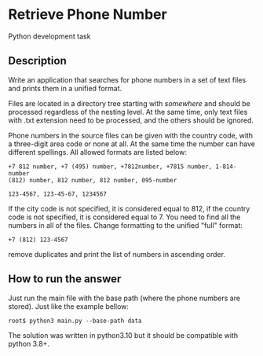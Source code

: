 # Retrieve Phone Number

Python development task

## Description

Write an application that searches for phone numbers in a set of text files and prints them in a unified format.

Files are located in a directory tree starting with _somewhere_ and should be processed regardless of the nesting level. At the same time, only text files with .txt extension need to be processed, and the others should be ignored.

Phone numbers in the source files can be given with the country code, with a three-digit area code or none at all. At the same time the number can have different spellings. All allowed formats are listed below:

```text
+7 812 number, +7 (495) number, +7812number, +7815 number, 1-814-number
(812) number, 812 number, 812 number, 095-number

123-4567, 123-45-67, 1234567
```

If the city code is not specified, it is considered equal to 812, if the country code is not specified, it is considered equal to 7. You need to find all the numbers in all of the files. Change formatting to the unified "full" format:

```text
+7 (812) 123-4567
```

remove duplicates and print the list of numbers in ascending order.

## How to run the answer

Just run the main file with the base path (where the phone numbers are stored). Just like the example bellow:

```shell
root$ python3 main.py --base-path data
```

The solution was written in python3.10 but it should be compatible with python 3.8+.
